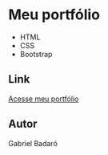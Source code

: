 # Meu portfólio
- HTML
- CSS
- Bootstrap

## Link
[Acesse meu portfólio](https://proprotre.github.io/Badaro/)

## Autor
Gabriel Badaró
